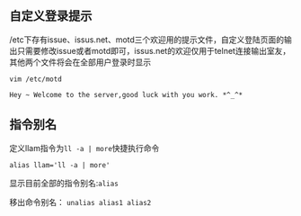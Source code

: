 ## 自定义登录提示

/etc下存有issue、issus.net、motd三个欢迎用的提示文件，自定义登陆页面的输出只需要修改issue或者motd即可，issus.net的欢迎仅用于telnet连接输出室友，其他两个文件将会在全部用户登录时显示

	vim /etc/motd

	Hey ~ Welcome to the server,good luck with you work. *^_^*



## 指令别名

定义llam指令为`ll -a | more`快捷执行命令

	alias llam='ll -a | more'

显示目前全部的指令别名:`alias`

移出命令别名： `unalias alias1 alias2`

